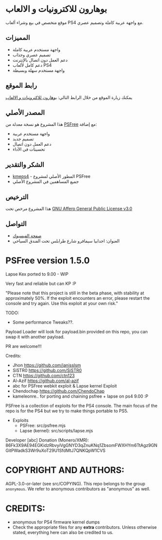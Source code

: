 # بوهارون للاكترونيات و الالعاب

موقع متخصص في بيع وشراء ألعاب PS4 مع واجهة عربية كاملة وتصميم عصري.

## المميزات

- واجهة مستخدم عربية كاملة
- تصميم عصري وجذاب
- دعم العمل دون اتصال بالإنترنت
- دعم كامل لألعاب PS4
- واجهة مستخدم سهلة وبسيطة

## رابط الموقع
يمكنك زيارة الموقع من خلال الرابط التالي: [بوهارون للاكترونيات و الالعاب](https://code-name-in-b.github.io/psfree900/)

## المصدر الأصلي

هذا المشروع هو نسخة معدلة من [PSFree](https://github.com/kmeps4/PSFree) مع إضافة:
- واجهة مستخدم عربية
- تصميم جديد
- دعم العمل دون اتصال
- تحسينات في الأداء

## الشكر والتقدير

- [kmeps4](https://github.com/kmeps4) - المطور الأصلي لمشروع PSFree
- جميع المساهمين في المشروع الأصلي

## الترخيص

هذا المشروع مرخص تحت [GNU Affero General Public License v3.0](LICENSE)

## التواصل

- [صفحة الفيسبوك](https://www.facebook.com/profile.php?id=100092719610618&mibextid=ZbWKwL)
- العنوان: اجدابيا سيمافرو شارع طرابلس تحت الفندق السياحي

# PSFree version 1.5.0

Lapse Kex ported to 9.00 - WIP

Very fast and reliable but can KP :P

"Please note that this project is still in the beta phase, with stability at approximately 50%. If the exploit encounters an error, please restart the console and try again. Use this exploit at your own risk."



TODO:
- Some performance Tweaks??.


Payload Loader will look for payload.bin provided on this repo, you can swap it with another payload.
  
PR are welcome!!!

Credits:
- Jhon https://github.com/janisslsm
- SiSTR0 https://github.com/SiSTR0
- CTN https://github.com/ctn123
- Al-Azif https://github.com/al-azif
- abc for PSFree webkit exploit & Lapse kernel Exploit
- Chendochap https://github.com/ChendoChap
- kameleonre.. for porting and chaining psfree + lapse on ps4 9.00 :P

PSFree is a collection of exploits for the PS4 console. The main focus of the 
repo is for the PS4 but we try to make things portable to PS5.

* Exploits
  * PSFree: src/psfree.mjs
  * Lapse (kernel): src/scripts/lapse.mjs

Developer [abc] Donation (Monero/XMR):
86Fk3X9AE94EGKidzRbvyiVgGNYD3qZnuKNq1ZbsomFWXHYm6TtAgz9GNGitPWadkS3Wr9uXoT29U1SfdMtJ7QNKQpW1CVS

# COPYRIGHT AND AUTHORS:
AGPL-3.0-or-later (see src/COPYING). This repo belongs to the group
`anonymous`. We refer to anonymous contributors as "anonymous" as well.

# CREDITS:
* anonymous for PS4 firmware kernel dumps
* Check the appropriate files for any **extra** contributors. Unless otherwise
  stated, everything here can also be credited to us.
